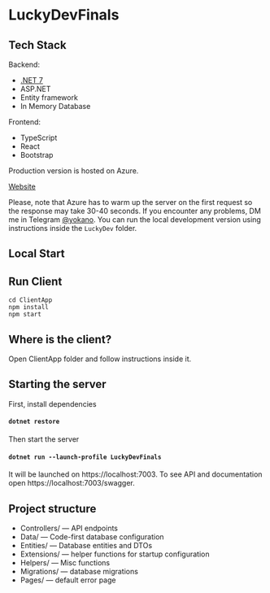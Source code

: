# LuckyDevFinals
## Tech Stack
Backend:
- [.NET 7](https://dotnet.microsoft.com/en-us/download/dotnet/7.0)
- ASP.NET
- Entity framework
- In Memory Database
  
Frontend:
- TypeScript
- React
- Bootstrap

Production version is hosted on Azure.

[Website](https://luckydevfinal.azurewebsites.net/)

Please, note that Azure has to warm up the server on the first request so the response may take 30-40 seconds. If you encounter any problems, DM me in Telegram [@yokano](https://t.me/yokano).
You can run the local development version using instructions inside the `LuckyDev` folder.

## Local Start

## Run Client
```
cd ClientApp
npm install
npm start
```

## Where is the client?
Open ClientApp folder and follow instructions inside it.

## Starting the server

First, install dependencies
#### `dotnet restore`

Then start the server
#### `dotnet run --launch-profile LuckyDevFinals`

It will be launched on https://localhost:7003. To see API and documentation open https://localhost:7003/swagger.

## Project structure
 - Controllers/ — API endpoints
 - Data/ — Code-first database configuration
 - Entities/ — Database entities and DTOs
 - Extensions/ — helper functions for startup configuration
 - Helpers/ — Misc functions
 - Migrations/ — database migrations
 - Pages/ — default error page
